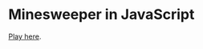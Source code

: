 # Minesweeper in JavaScript

[Play here](https://codesandbox.io/s/youthful-sun-vr3vk?fontsize=14&hidenavigation=1&theme=dark&view=preview).
